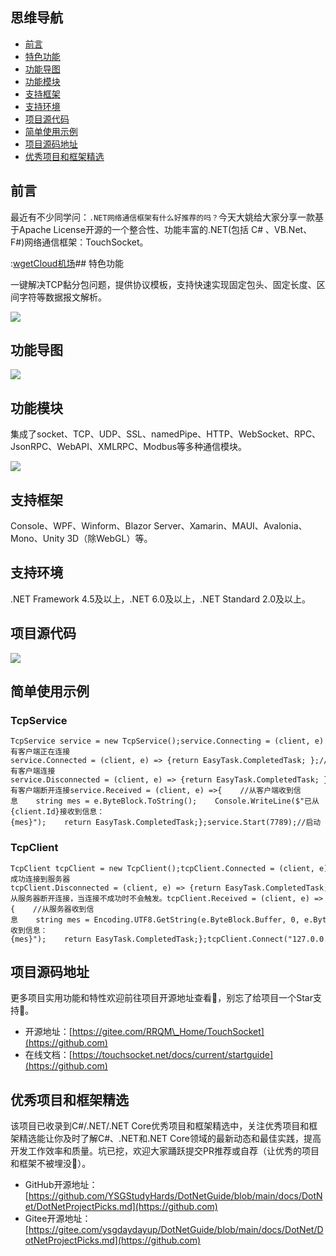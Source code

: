 ## 思维导航

* [前言](https://github.com)
* [特色功能](https://github.com)
* [功能导图](https://github.com)
* [功能模块](https://github.com)
* [支持框架](https://github.com)
* [支持环境](https://github.com)
* [项目源代码](https://github.com)
* [简单使用示例](https://github.com)
* [项目源码地址](https://github.com)
* [优秀项目和框架精选](https://github.com)

## 前言


最近有不少同学问：`.NET网络通信框架有什么好推荐的吗？`今天大姚给大家分享一款基于Apache License开源的一个整合性、功能丰富的.NET(包括 C\# 、VB.Net、F\#)网络通信框架：TouchSocket。


:[wgetCloud机场](https://tabijibiyori.org)## 特色功能


一键解决TCP黏分包问题，提供协议模板，支持快速实现固定包头、固定长度、区间字符等数据报文解析。


![](https://img2024.cnblogs.com/blog/1336199/202410/1336199-20241026090013686-741105456.png)


## 功能导图


![](https://img2024.cnblogs.com/blog/1336199/202410/1336199-20241026090032215-1298677196.png)


## 功能模块


集成了socket、TCP、UDP、SSL、namedPipe、HTTP、WebSocket、RPC、JsonRPC、WebAPI、XMLRPC、Modbus等多种通信模块。


![](https://img2024.cnblogs.com/blog/1336199/202410/1336199-20241026090045140-1629108797.png)


## 支持框架


Console、WPF、Winform、Blazor Server、Xamarin、MAUI、Avalonia、Mono、Unity 3D（除WebGL）等。


## 支持环境


.NET Framework 4\.5及以上，.NET 6\.0及以上，.NET Standard 2\.0及以上。


## 项目源代码


![](https://img2024.cnblogs.com/blog/1336199/202410/1336199-20241026090059612-162550784.png)


## 简单使用示例


### TcpService



```
TcpService service = new TcpService();service.Connecting = (client, e) => {return EasyTask.CompletedTask; };//有客户端正在连接service.Connected = (client, e) => {return EasyTask.CompletedTask; };//有客户端连接service.Disconnected = (client, e) => {return EasyTask.CompletedTask; };//有客户端断开连接service.Received = (client, e) =>{    //从客户端收到信息    string mes = e.ByteBlock.ToString();    Console.WriteLine($"已从{client.Id}接收到信息：{mes}");    return EasyTask.CompletedTask;};service.Start(7789);//启动
```

### TcpClient



```
TcpClient tcpClient = new TcpClient();tcpClient.Connected = (client, e) => {return EasyTask.CompletedTask; };//成功连接到服务器tcpClient.Disconnected = (client, e) => {return EasyTask.CompletedTask; };//从服务器断开连接，当连接不成功时不会触发。tcpClient.Received = (client, e) =>{    //从服务器收到信息    string mes = Encoding.UTF8.GetString(e.ByteBlock.Buffer, 0, e.ByteBlock.Len);    Console.WriteLine($"接收到信息：{mes}");    return EasyTask.CompletedTask;};tcpClient.Connect("127.0.0.1:7789");tcpClient.Send("RRQM");
```

## 项目源码地址


更多项目实用功能和特性欢迎前往项目开源地址查看👀，别忘了给项目一个Star支持💖。


* 开源地址：[https://gitee.com/RRQM\_Home/TouchSocket](https://github.com)
* 在线文档：[https://touchsocket.net/docs/current/startguide](https://github.com)


## 优秀项目和框架精选


该项目已收录到C\#/.NET/.NET Core优秀项目和框架精选中，关注优秀项目和框架精选能让你及时了解C\#、.NET和.NET Core领域的最新动态和最佳实践，提高开发工作效率和质量。坑已挖，欢迎大家踊跃提交PR推荐或自荐（让优秀的项目和框架不被埋没🤞）。


* GitHub开源地址：[https://github.com/YSGStudyHards/DotNetGuide/blob/main/docs/DotNet/DotNetProjectPicks.md](https://github.com)
* Gitee开源地址：[https://gitee.com/ysgdaydayup/DotNetGuide/blob/main/docs/DotNet/DotNetProjectPicks.md](https://github.com)


